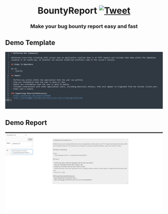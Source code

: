 <h1 align="center">BountyReport <a href="https://twitter.com/intent/tweet?text=BountyReport%20-%20Make%20your%20bug%20bounty%20report%20easy%20and%20fast.%0A%0Ahttps://github.com/khanjanny/BountyReport&hashtags=bugbounty,bugbountytips,infosec"><img src="https://img.shields.io/badge/Tweet--lightgrey?logo=twitter&style=social" alt="Tweet" height="20"/></a></h1>
<h3 align="center">Make your bug bounty report easy and fast</h3>


## Demo Template

![Demo Template](templ.png)


## Demo Report

![Demo Report](xss_.png)

